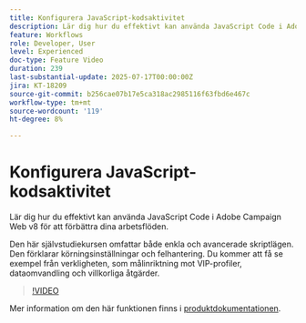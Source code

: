 ```yaml
---
title: Konfigurera JavaScript-kodsaktivitet
description: Lär dig hur du effektivt kan använda JavaScript Code i Adobe Campaign Web v8 för att förbättra dina arbetsflöden. Den här självstudiekursen omfattar både enkla och avancerade skriptlägen. Den förklarar körningsinställningar och felhantering. Du kommer att få se exempel från verkligheten, som målinriktning mot VIP-profiler, dataomvandling och villkorliga åtgärder.
feature: Workflows
role: Developer, User
level: Experienced
doc-type: Feature Video
duration: 239
last-substantial-update: 2025-07-17T00:00:00Z
jira: KT-18209
source-git-commit: b256cae07b17e5ca318ac2985116f63fbd6e467c
workflow-type: tm+mt
source-wordcount: '119'
ht-degree: 8%

---
```



# Konfigurera JavaScript-kodsaktivitet

Lär dig hur du effektivt kan använda JavaScript Code i Adobe Campaign Web v8 för att förbättra dina arbetsflöden.

Den här självstudiekursen omfattar både enkla och avancerade skriptlägen. Den förklarar körningsinställningar och felhantering. Du kommer att få se exempel från verkligheten, som målinriktning mot VIP-profiler, dataomvandling och villkorliga åtgärder.

>[!VIDEO](https://video.tv.adobe.com/v/3464918/?learn=on&enablevpops)

Mer information om den här funktionen finns i [produktdokumentationen](https://experienceleague.adobe.com/en/docs/campaign-web/v8/wf/design-workflows/javascript-code).
